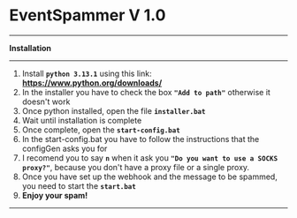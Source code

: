 # EventSpammer V 1.0
-----------------------------------------------------------------------------------

**Installation**

-----------------------------------------------------------------------------------
1. Install **```python 3.13.1```** using this link: **https://www.python.org/downloads/**
2. In the installer you have to check the box **```"Add to path"```** otherwise it doesn't work
3. Once python installed, open the file **```installer.bat```**
4. Wait until installation is complete
5. Once complete, open the **```start-config.bat```**
6. In the start-config.bat you have to follow the instructions that the configGen asks you for
7. I recomend you to say **```n```** when it ask you **```"Do you want to use a SOCKS proxy?"```**, because you don't have a proxy file or a single proxy.
8. Once you have set up the webhook and the message to be spammed, you need to start the **```start.bat```**
9. **Enjoy your spam!**

-----------------------------------------------------------------------------------
